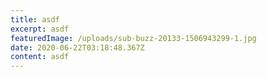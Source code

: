 ```yaml
---
title: asdf
excerpt: asdf
featuredImage: /uploads/sub-buzz-20133-1506943299-1.jpg
date: 2020-06-22T03:18:48.367Z
content: asdf
---
```

